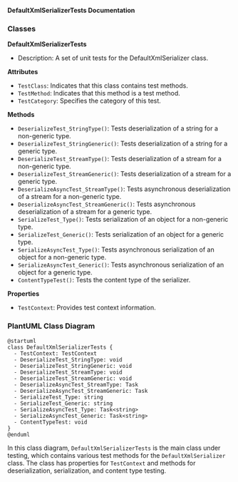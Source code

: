 **DefaultXmlSerializerTests Documentation**

### Classes

**DefaultXmlSerializerTests**

* Description: A set of unit tests for the DefaultXmlSerializer class.

**Attributes**

* `TestClass`: Indicates that this class contains test methods.
* `TestMethod`: Indicates that this method is a test method.
* `TestCategory`: Specifies the category of this test.

**Methods**

* `DeserializeTest_StringType()`: Tests deserialization of a string for a non-generic type.
* `DeserializeTest_StringGeneric()`: Tests deserialization of a string for a generic type.
* `DeserializeTest_StreamType()`: Tests deserialization of a stream for a non-generic type.
* `DeserializeTest_StreamGeneric()`: Tests deserialization of a stream for a generic type.
* `DeserializeAsyncTest_StreamType()`: Tests asynchronous deserialization of a stream for a non-generic type.
* `DeserializeAsyncTest_StreamGeneric()`: Tests asynchronous deserialization of a stream for a generic type.
* `SerializeTest_Type()`: Tests serialization of an object for a non-generic type.
* `SerializeTest_Generic()`: Tests serialization of an object for a generic type.
* `SerializeAsyncTest_Type()`: Tests asynchronous serialization of an object for a non-generic type.
* `SerializeAsyncTest_Generic()`: Tests asynchronous serialization of an object for a generic type.
* `ContentTypeTest()`: Tests the content type of the serializer.

**Properties**

* `TestContext`: Provides test context information.

### PlantUML Class Diagram

```plantuml
@startuml
class DefaultXmlSerializerTests {
  - TestContext: TestContext
  - DeserializeTest_StringType: void
  - DeserializeTest_StringGeneric: void
  - DeserializeTest_StreamType: void
  - DeserializeTest_StreamGeneric: void
  - DeserializeAsyncTest_StreamType: Task
  - DeserializeAsyncTest_StreamGeneric: Task
  - SerializeTest_Type: string
  - SerializeTest_Generic: string
  - SerializeAsyncTest_Type: Task<string>
  - SerializeAsyncTest_Generic: Task<string>
  - ContentTypeTest: void
}
@enduml
```

In this class diagram, `DefaultXmlSerializerTests` is the main class under testing, which contains various test methods for the `DefaultXmlSerializer` class. The class has properties for `TestContext` and methods for deserialization, serialization, and content type testing.